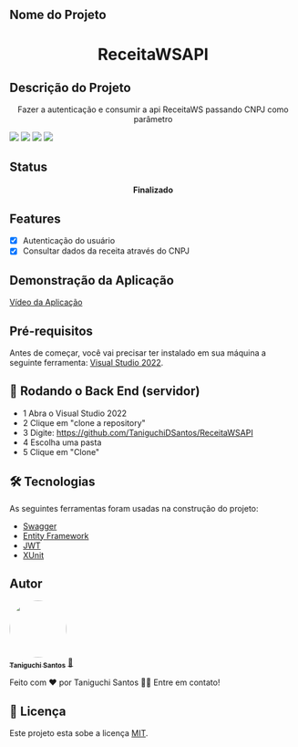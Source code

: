 ## Nome do Projeto 
<h1 align="center">ReceitaWSAPI</h1>

## Descrição do Projeto
<p align="center">Fazer a autenticação e consumir a api ReceitaWS passando CNPJ como parâmetro</p>


<img src="https://img.shields.io/badge/Microsoft%20SQL%20Server-CC2927?style=for-the-badge&logo=microsoft%20sql%20server&logoColor=white"/> <img src="https://img.shields.io/badge/JWT-000000?style=for-the-badge&logo=JSON%20web%20tokens&logoColor=white"/> <img src="https://img.shields.io/badge/Swagger-85EA2D?style=for-the-badge&logo=Swagger&logoColor=white"/> <img src="https://img.shields.io/badge/.NET-512BD4?style=for-the-badge&logo=dotnet&logoColor=white"/>      

## Status
<h4 align="center"> 
  Finalizado
</h4>

## Features
- [x] Autenticação do usuário
- [x] Consultar dados da receita através do CNPJ

## Demonstração da Aplicação
<a href="https://www.linkedin.com/feed/update/urn:li:activity:7090829661093380096/">Vídeo da Aplicação</a>

## Pré-requisitos
Antes de começar, você vai precisar ter instalado em sua máquina a seguinte ferramenta:
[Visual Studio 2022]([https://git-scm.com](https://visualstudio.microsoft.com/pt-br/vs/community/)https://visualstudio.microsoft.com/pt-br/vs/community/). 

## 🎲 Rodando o Back End (servidor)
- 1 Abra o Visual Studio 2022
- 2 Clique em "clone a repository"
- 3 Digite: https://github.com/TaniguchiDSantos/ReceitaWSAPI
- 4 Escolha uma pasta
- 5 Clique em "Clone"

## 🛠 Tecnologias

As seguintes ferramentas foram usadas na construção do projeto:

- [Swagger](https://swagger.io/)
- [Entity Framework](https://learn.microsoft.com/en-us/ef/)
- [JWT](https://jwt.io/introduction)
- [XUnit](https://xunit.net/)

## Autor

<a href="https://www.linkedin.com/in/taniguchi-santos/">
 <img style="border-radius: 50%;" src="https://media.licdn.com/dms/image/D4D03AQHFMq-JVRgQag/profile-displayphoto-shrink_200_200/0/1688444569138?e=1696464000&v=beta&t=18MhadZ79NeOr7cK3hDAvXgjnLi6bOOGR-NSnod9GUI" width="100px;" alt=""/>
 <br />
 <sub><b>Taniguchi Santos</b></sub></a> <a href="https://www.linkedin.com/in/taniguchi-santos/">🚀</a>
 
Feito com ❤️ por Taniguchi Santos 👋🏽 Entre em contato!

## 📝 Licença

Este projeto esta sobe a licença [MIT](./LICENSE).
